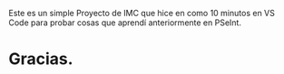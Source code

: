 Este es un simple Proyecto de IMC que hice en como 10 minutos en VS Code para probar cosas que aprendí anteriormente en PSeInt. 

# Gracias.
